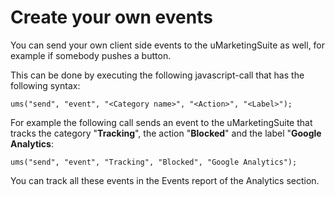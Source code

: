 # Create your own events

You can send your own client side events to the uMarketingSuite as well, for example if somebody pushes a button. 

This can be done by executing the following javascript-call that has the following syntax:

    ums("send", "event", "<Category name>", "<Action>", "<Label>");

For example the following call sends an event to the uMarketingSuite that tracks the category "**Tracking**", the action "**Blocked**" and the label "**Google Analytics**:

    ums("send", "event", "Tracking", "Blocked", "Google Analytics");

You can track all these events in the Events report of the Analytics section.